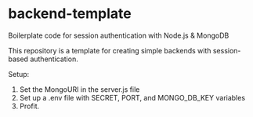 # backend-template
Boilerplate code for session authentication with Node.js &amp; MongoDB

This repository is a template for creating simple backends with session-based authentication.

Setup:
1. Set the MongoURI in the server.js file
2. Set up a .env file with SECRET, PORT, and MONGO_DB_KEY variables
3. Profit.
